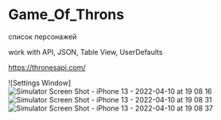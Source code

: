# Game_Of_Throns

список персонажей 

work with API, JSON, Table View, UserDefaults

https://thronesapi.com/

![Settings Window]
![Simulator Screen Shot - iPhone 13 - 2022-04-10 at 19 08 16](https://user-images.githubusercontent.com/81037313/162629071-067eb12c-847f-40de-840b-c3e6b57bab90.png) 
![Simulator Screen Shot - iPhone 13 - 2022-04-10 at 19 08 31](https://user-images.githubusercontent.com/81037313/162629076-c0f20a8f-d257-4a7b-a063-ea53ce5c3db7.png)
![Simulator Screen Shot - iPhone 13 - 2022-04-10 at 19 08 37](https://user-images.githubusercontent.com/81037313/162629089-2b61bd14-0348-4e07-882f-a115209e8cb6.png)
